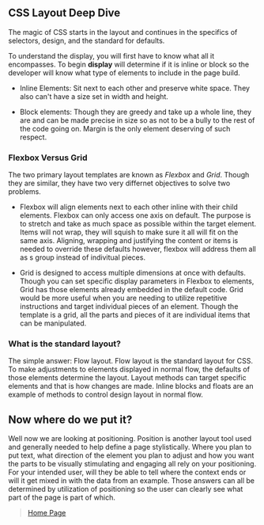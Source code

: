 ## CSS Layout Deep Dive ## 

The magic of CSS starts in the layout and continues in the specifics of selectors, design, and the standard for defaults.

To understand the display, you will first have to know what all it encompasses. To begin **display** will determine if it is inline or block so the developer will know what type of elements to include in the page build.

- Inline Elements: Sit next to each other and preserve white space. They also can't have a size set in width and height.

- Block elements: Though they are greedy and take up a whole line, they are and can be made precise in size so as not to be a bully to the rest of the code going on. Margin is the only element deserving of such respect.

### Flexbox Versus Grid ###

The two primary layout templates are known as *Flexbox* and *Grid*. Though they are similar, they have two very differnet objectives to solve two problems.

- Flexbox will align elements next to each other inline with their child elements.  Flexbox can only access one axis on default.  The purpose is to stretch and take as much space as possible within the target element.  Items will not wrap, they will squish to make sure it all will fit on the same axis. Aligning, wrapping and justifying the content or items is needed to override these defaults however, flexbox will address them all as s group instead of indivitual pieces.

- Grid is designed to access multiple dimensions at once with defaults.  Though you can set specific display parameters in Flexbox to elements, Grid has those elements already embedded in the default code. Grid would be more useful when you are needing to utilize repetitive instructions and target individual pieces of an element. Though the template is a grid, all the parts and pieces of it are individual items that can be manipulated.

### What is the standard layout? ###

The simple answer: Flow layout.  Flow layout is the standard layout for CSS.  To make adjustments to elements displayed in normal flow, the defaults of those elements determine the layout.  Layout methods can target specific elements and that is how changes are made. Inline blocks and floats are an example of methods to control design layout in normal flow.

## Now where do we put it? ##

Well now we are looking at positioning. Position is another layout tool used and generally needed to help define a page stylistically. Where you plan to put text, what direction of the element you plan to adjust and how you want the parts to be visually stimulating and engaging all rely on your positioning.  For your intended user, will they be able to tell where the context ends or will it get mixed in with the data from an example.  Those answers can all be determined by utilization of positioning so the user can clearly see what part of the page is part of which.  

> [Home Page](README.md)
